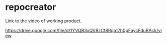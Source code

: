 # repocreator

Link to the video of working product. 

https://drive.google.com/file/d/1YVQB3xQV8zCt8Rqa17h0pFaycFduBAck/view